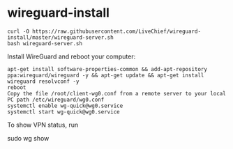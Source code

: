 # wireguard-install

```
curl -O https://raw.githubusercontent.com/LiveChief/wireguard-install/master/wireguard-server.sh
bash wireguard-server.sh
```

Install WireGuard and reboot your computer:
```
apt-get install software-properties-common && add-apt-repository ppa:wireguard/wireguard -y && apt-get update && apt-get install wireguard resolvconf -y
reboot
Copy the file /root/client-wg0.conf from a remote server to your local PC path /etc/wireguard/wg0.conf
systemctl enable wg-quick@wg0.service
systemctl start wg-quick@wg0.service
```

To show VPN status, run 

sudo wg show
